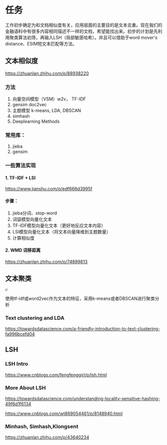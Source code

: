 # 任务

工作初步确定为和文档相似度有关，应用层面的主要目的是文本去重。现在我们的金融语料中有很多内容相同描述不一样的文档，希望能找出来。初步的计划是先利用聚类算法初筛，再输入LSH（局部敏感哈希）。并且可以借助于word mover's distance、ESIM短文本匹配等方法。



## 文本相似度

<https://zhuanlan.zhihu.com/p/88938220>

### 方法

1. 向量空间模型（VSM）w2v， TF-IDF
2. gensim doc2vec
3. 主题模型 k-means, LDA, DBSCAN
4. simhash
5. Deeplearning Methods

### 常用库：

1. jieba
2. gensim



### 一些算法实现

####  1. TF-IDF + LSI

<https://www.jianshu.com/p/edf666d3995f>

#### 步骤：

1. jieba分词、stop-word
2. 词袋模型向量化文本
3. TF-IDF模型向量化文本（更好地反应文本内容）
4. LSI模型向量化文本（将文本向量降维到主题数量）
5. 计算相似度



####  2. WMD 词移距离

<https://zhuanlan.zhihu.com/p/74899813>



## 文本聚类

<img src = "/Users/Lin/Desktop/intern2020/cluster_procudure.png" style="zoom:50%">

使用tf-idf或word2vec作为文本的特征，采用k-means或者DBSCAN进行聚类分析



### Text clustering and LDA

<https://towardsdatascience.com/a-friendly-introduction-to-text-clustering-fa996bcefd04>



## LSH

### LSH Intro

<https://www.cnblogs.com/fengfenggirl/p/lsh.html>

### More About LSH

<https://towardsdatascience.com/understanding-locality-sensitive-hashing-49f6d1f6134>

<https://www.cnblogs.com/wt869054461/p/8148940.html>

### Minhash, Simhash,Klongsent

<https://zhuanlan.zhihu.com/p/43640234>



